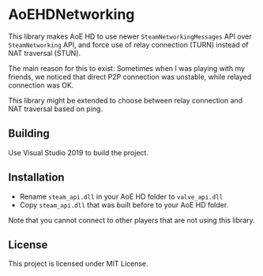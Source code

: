 # AoEHDNetworking

This library makes AoE HD to use newer `SteamNetworkingMessages` API over `SteamNetworking` API, and force use of relay connection (TURN) instead of NAT traversal (STUN).

The main reason for this to exist: Sometimes when I was playing with my friends, we noticed that direct P2P connection was unstable, while relayed connection was OK.

This library might be extended to choose between relay connection and NAT traversal based on ping.

## Building

Use Visual Studio 2019 to build the project.

## Installation

- Rename `steam_api.dll` in your AoE HD folder to `valve_api.dll`
- Copy `steam_api.dll` that was built before to your AoE HD folder.

Note that you cannot connect to other players that are not using this library.

## License

This project is licensed under MIT License.
